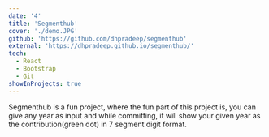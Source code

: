 ```yaml
---
date: '4'
title: 'Segmenthub'
cover: './demo.JPG'
github: 'https://github.com/dhpradeep/segmenthub'
external: 'https://dhpradeep.github.io/segmenthub/'
tech:
  - React
  - Bootstrap
  - Git
showInProjects: true
---
```


Segmenthub is a fun project, where the fun part of this project is, you can give any year as input and while committing, it will show your given year as the contribution(green dot) in 7 segment digit format.
